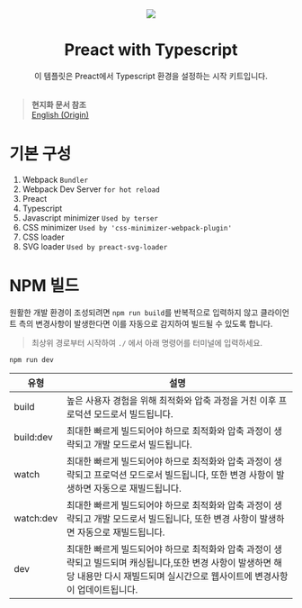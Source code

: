 <div align="center">
  <img src="https://github.com/user-attachments/assets/f372bc7b-920b-4221-8d06-3d8058a63f9f">
  <h1>Preact with Typescript</h1>
  <span>이 템플릿은 Preact에서 Typescript 환경을 설정하는 시작 키트입니다.</span>
</div>

<br>

> __현지화 문서 참조__<br>
> [English (Origin)](README-kr.md)

# 기본 구성
1. Webpack `Bundler`
2. Webpack Dev Server `for hot reload`
3. Preact
4. Typescript
5. Javascript minimizer `Used by terser`
6. CSS minimizer `Used by 'css-minimizer-webpack-plugin'`
7. CSS loader
8. SVG loader `Used by preact-svg-loader`

# NPM 빌드
원활한 개발 환경이 조성되려면 `npm run build`를 반복적으로 입력하지 않고 클라이언트 측의 변경사항이 발생한다면 이를 자동으로 감지하여 빌드될 수 있도록 합니다.

> 최상위 경로부터 시작하여 `./` 에서 아래 명령어를 터미널에 입력하세요.

```cli
npm run dev
```

| 유형 | 설명 |
| ---- | ----------- |
| build | 높은 사용자 경험을 위해 최적화와 압축 과정을 거친 이후 프로덕션 모드로서 빌드됩니다.
| build:dev | 최대한 빠르게 빌드되어야 하므로 최적화와 압축 과정이 생략되고 개발 모드로서 빌드됩니다.
| watch | 최대한 빠르게 빌드되어야 하므로 최적화와 압축 과정이 생략되고 프로덕션 모드로서 빌드됩니다, 또한 변경 사항이 발생하면 자동으로 재빌드됩니다.
| watch:dev | 최대한 빠르게 빌드되어야 하므로 최적화와 압축 과정이 생략되고 개발 모드로서 빌드됩니다, 또한 변경 사항이 발생하면 자동으로 재빌드됩니다.
| dev | 최대한 빠르게 빌드되어야 하므로 최적화와 압축 과정이 생략되고 빌드되며 캐싱됩니다,또한 변경 사항이 발생하면 해당 내용만 다시 재빌드되며 실시간으로 웹사이트에 변경사항이 업데이트됩니다.
